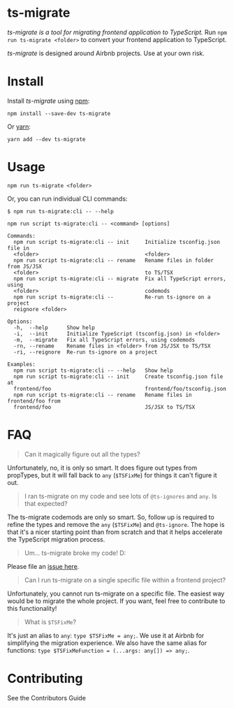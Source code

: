 # ts-migrate

*ts-migrate is a tool for migrating frontend application to TypeScript.*
Run `npm run ts-migrate <folder>` to convert your frontend application to TypeScript.

*ts-migrate* is designed around Airbnb projects. Use at your own risk.


# Install

Install *ts-migrate* using [npm](https://www.npmjs.com):

`npm install --save-dev ts-migrate`

Or [yarn](https://yarnpkg.com):

`yarn add --dev ts-migrate`

# Usage

`npm run ts-migrate <folder>`

Or, you can run individual CLI commands:

```
$ npm run ts-migrate:cli -- --help

npm run script ts-migrate:cli -- <command> [options]

Commands:
  npm run script ts-migrate:cli -- init     Initialize tsconfig.json file in
  <folder>                                  <folder>
  npm run script ts-migrate:cli -- rename   Rename files in folder from JS/JSX
  <folder>                                  to TS/TSX
  npm run script ts-migrate:cli -- migrate  Fix all TypeScript errors, using
  <folder>                                  codemods
  npm run script ts-migrate:cli --          Re-run ts-ignore on a project
  reignore <folder>

Options:
  -h,  --help      Show help
  -i,  --init      Initialize TypeScript (tsconfig.json) in <folder>
  -m,  --migrate   Fix all TypeScript errors, using codemods
  -rn, --rename    Rename files in <folder> from JS/JSX to TS/TSX
  -ri, --reignore  Re-run ts-ignore on a project

Examples:
  npm run script ts-migrate:cli -- --help   Show help
  npm run script ts-migrate:cli -- init     Create tsconfig.json file at
  frontend/foo                              frontend/foo/tsconfig.json
  npm run script ts-migrate:cli -- rename   Rename files in frontend/foo from
  frontend/foo                              JS/JSX to TS/TSX
```

# FAQ

> Can it magically figure out all the types?

Unfortunately, no, it is only so smart. It does figure out types from propTypes, but it will fall back to `any` (`$TSFixMe`) for things it can't figure it out.


> I ran ts-migrate on my code and see lots of `@ts-ignores` and `any`. Is that expected?

The ts-migrate codemods are only so smart. So, follow up is required to refine the types and remove the `any` (`$TSFixMe`) and `@ts-ignore`. The hope is that it's a nicer starting point than from scratch and that it helps accelerate the TypeScript migration process.


> Um... ts-migrate broke my code! D:

Please file an [issue here](https://github.com/airbnb/ts-migrate/issues/new).


> Can I run ts-migrate on a single specific file within a frontend project?

Unfortunately, you cannot run ts-migrate on a specific file. The easiest way would be to migrate the whole project. If you want, feel free to contribute to this functionality!


> What is `$TSFixMe`?

It's just an alias to `any`: `type $TSFixMe = any;`. We use it at Airbnb for simplifying the migration experience.
We also have the same alias for functions: `type $TSFixMeFunction = (...args: any[]) => any;`.


# Contributing
See the Contributors Guide
